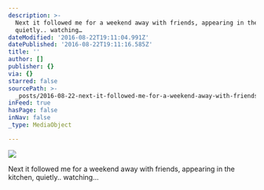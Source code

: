 ```yaml
---
description: >-
  Next it followed me for a weekend away with friends, appearing in the kitchen,
  quietly.. watching…
dateModified: '2016-08-22T19:11:04.991Z'
datePublished: '2016-08-22T19:11:16.585Z'
title: ''
author: []
publisher: {}
via: {}
starred: false
sourcePath: >-
  _posts/2016-08-22-next-it-followed-me-for-a-weekend-away-with-friends-appeari.md
inFeed: true
hasPage: false
inNav: false
_type: MediaObject

---
```

![](https://the-grid-user-content.s3-us-west-2.amazonaws.com/d066e6cc-35ba-4b0e-8618-d8d016bd8528.jpg)

Next it followed me for a weekend away with friends, appearing in the kitchen, quietly.. watching...